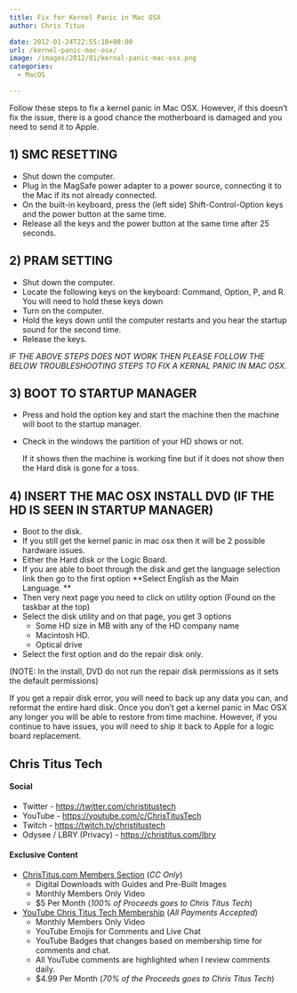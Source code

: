 ```yaml
---
title: Fix for Kernel Panic in Mac OSX
author: Chris Titus

date: 2012-01-24T22:55:18+00:00
url: /kernel-panic-mac-osx/
image: /images/2012/01/kernal-panic-mac-osx.png
categories:
  - MacOS

---
```

Follow these steps to fix a kernel panic in Mac OSX. However, if this doesn&#8217;t fix the issue, there is a good chance the motherboard is damaged and you need to send it to Apple.<!--more-->

## 1) SMC RESETTING

  * Shut down the computer.
  * Plug in the MagSafe power adapter to a power source, connecting it to the Mac if its not already connected.
  * On the built-in keyboard, press the (left side) Shift-Control-Option keys and the power button at the same time.
  * Release all the keys and the power button at the same time after 25 seconds.

## 2) PRAM SETTING

  * Shut down the computer.
  * Locate the following keys on the keyboard: Command, Option, P, and R. You will need to hold these keys down
  * Turn on the computer.
  * Hold the keys down until the computer restarts and you hear the startup sound for the second time.
  * Release the keys.

_IF THE ABOVE STEPS DOES NOT WORK THEN PLEASE FOLLOW THE BELOW TROUBLESHOOTING STEPS TO FIX A KERNAL PANIC IN MAC OSX._

## 3) BOOT TO STARTUP MANAGER

  * Press and hold the option key and start the machine then the machine will boot to the startup manager.
  * Check in the windows the partition of your HD shows or not.
  
    If it shows then the machine is working fine but if it does not show then the Hard disk is gone for a toss.

## 4) INSERT THE MAC OSX INSTALL DVD (IF THE HD IS SEEN IN STARTUP MANAGER)

  * Boot to the disk.
  * If you still get the kernel panic in mac osx then it will be 2 possible hardware issues.
  * Either the Hard disk or the Logic Board.
  * If you are able to boot through the disk and get the language selection link then go to the first option **Select English as the Main Language. **
  * Then very next page you need to click on utility option (Found on the taskbar at the top)
  * Select the disk utility and on that page, you get 3 options 
      * Some HD size in MB with any of the HD company name
      * Macintosh HD.
      * Optical drive
  * Select the first option and do the repair disk only.

(NOTE: In the install, DVD do not run the repair disk permissions as it sets the default permissions)

If you get a repair disk error, you will need to back up any data you can, and reformat the entire hard disk. Once you don&#8217;t get a kernel panic in Mac OSX any longer you will be able to restore from time machine. However, if you continue to have issues, you will need to ship it back to Apple for a logic board replacement.

## Chris Titus Tech

#### Social

- Twitter - <https://twitter.com/christitustech>
- YouTube - <https://youtube.com/c/ChrisTitusTech>
- Twitch - <https://twitch.tv/christitustech>
- Odysee / LBRY (Privacy) - <https://christitus.com/lbry>

#### Exclusive Content

- [ChrisTitus.com Members Section][1] (_CC Only_)
  - Digital Downloads with Guides and Pre-Built Images
  - Monthly Members Only Video
  - $5 Per Month (_100% of Proceeds goes to Chris Titus Tech_)
- [YouTube Chris Titus Tech Membership][2] (_All Payments Accepted_)
  - Monthly Members Only Video
  - YouTube Emojis for Comments and Live Chat
  - YouTube Badges that changes based on membership time for comments and chat.
  - All YouTube comments are highlighted when I review comments daily. 
  - $4.99 Per Month (_70% of the Proceeds goes to Chris Titus Tech_)

 [1]: https://portal.christitus.com
 [2]: https://christitus.com/join
